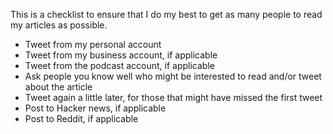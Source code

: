 This is a checklist to ensure that I do my best to get as many people to read my articles as possible.

* Tweet from my personal account
* Tweet from my business account, if applicable
* Tweet from the podcast account, if applicable
* Ask people you know well who might be interested to read and/or tweet about the article
* Tweet again a little later, for those that might have missed the first tweet
* Post to Hacker news, if applicable
* Post to Reddit, if applicable
